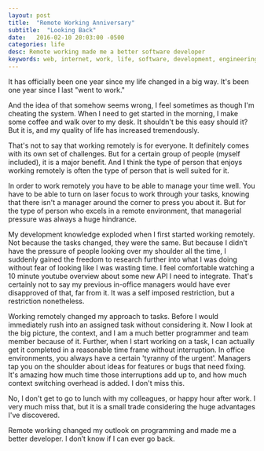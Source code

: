 ```yaml
---
layout: post
title:  "Remote Working Anniversary"
subtitle:  "Looking Back"
date:   2016-02-10 20:03:00 -0500
categories: life
desc: Remote working made me a better software developer
keywords: web, internet, work, life, software, development, engineering
---
```

It has officially been one year since my life changed in a big way. It's been one year since I last "went to work."

And the idea of that somehow seems wrong, I feel sometimes as though I'm cheating the system. When I need to get started in the morning, I make some coffee and walk over to my desk. It shouldn't be this easy should it? But it is, and my quality of life has increased tremendously.

That's not to say that working remotely is for everyone. It definitely comes with its own set of challenges. But for a certain group of people (myself included), it is a major benefit. And I think the type of person that enjoys working remotely is often the type of person that is well suited for it.

In order to work remotely you have to be able to manage your time well. You have to be able to turn on laser focus to work through your tasks, knowing that there isn't a manager around the corner to press you about it. But for the type of person who excels in a remote environment, that managerial pressure was always a huge hindrance.

My development knowledge exploded when I first started working remotely. Not because the tasks changed, they were the same. But because I didn't have the pressure of people looking over my shoulder all the time, I suddenly gained the freedom to research further into what I was doing without fear of looking like I was wasting time. I feel comfortable watching a 10 minute youtube overview about some new API I need to integrate. That's certainly not to say my previous in-office managers would have ever disapproved of that, far from it. It was a self imposed restriction, but a restriction nonetheless.

Working remotely changed my approach to tasks. Before I would immediately rush into an assigned task without considering it. Now I look at the big picture, the context, and I am a much better programmer and team member because of it. Further, when I start working on a task, I can actually get it completed in a reasonable time frame without interruption. In office environments, you always have a certain 'tyranny of the urgent'. Managers tap you on the shoulder about ideas for features or bugs that need fixing. It's amazing how much time those interruptions add up to, and how much context switching overhead is added. I don't miss this.

No, I don't get to go to lunch with my colleagues, or happy hour after work. I very much miss that, but it is a small trade considering the huge advantages I've discovered.

Remote working changed my outlook on programming and made me a better developer. I don’t know if I can ever go back.




